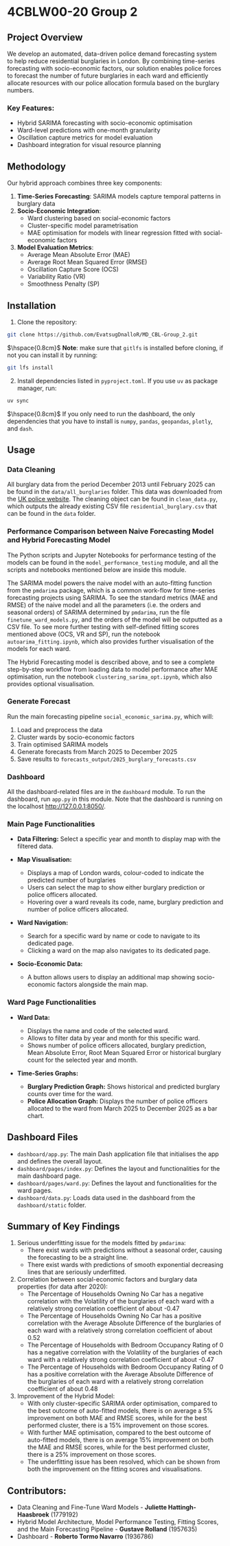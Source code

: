 # 4CBLW00-20 Group 2

## Project Overview

We develop an automated, data-driven police demand forecasting system to help reduce residential burglaries 
in London. 
By combining time-series forecasting with socio-economic factors, 
our solution enables police forces to forecast the number of future burglaries in each ward and efficiently allocate resources
with our police allocation formula based on the burglary numbers.

### Key Features:
- Hybrid SARIMA forecasting with socio-economic optimisation
- Ward-level predictions with one-month granularity
- Oscillation capture metrics for model evaluation
- Dashboard integration for visual resource planning

## Methodology

Our hybrid approach combines three key components:

1. **Time-Series Forecasting**: SARIMA models capture temporal patterns in burglary data
2. **Socio-Economic Integration**: 
   - Ward clustering based on social-economic factors
   - Cluster-specific model parametrisation
   - MAE optimisation for models with linear regression fitted with social-economic factors
3. **Model Evaluation Metrics**:
   - Average Mean Absolute Error (MAE)
   - Average Root Mean Squared Error (RMSE)
   - Oscillation Capture Score (OCS)
   - Variability Ratio (VR)
   - Smoothness Penalty (SP)

## Installation

1. Clone the repository:
```bash
git clone https://github.com/EvatsugDnalloR/MD_CBL-Group_2.git
```
$\hspace{0.8cm}$ **Note**: make sure that `gitlfs` is installed before cloning, if not you can install it by running:
```bash
git lfs install
```
2. Install dependencies listed in `pyproject.toml`. If you use `uv` as package manager, run: 
```bash
uv sync
```
$\hspace{0.8cm}$ If you only need to run the dashboard,
   the only dependencies that you have to install is `numpy`, `pandas`, `geopandas`,
`plotly`, and `dash`.

## Usage

### Data Cleaning
All burglary data from the period December 2013 until February 2025 can be found in the `data/all_burglaries` folder.
This data was downloaded from the [UK police website](https://data.police.uk/data/).
The cleaning object can be found in `clean_data.py`, which outputs the already existing CSV
file `residential_burglary.csv` that can be found in the `data` folder.

### Performance Comparison between **Naive Forecasting Model** and **Hybrid Forecasting Model**
The Python scripts and Jupyter Notebooks for performance testing of the models can be found in the `model_performance_testing` module, 
and all the scripts and notebooks mentioned below are inside this module.

The SARIMA model powers the naive model with an auto-fitting function from the `pmdarima` package, 
which is a common work-flow for time-series forecasting projects using SARIMA. 
To see the standard metrics (MAE and RMSE) of the naive model and all the parameters (i.e. the orders and seasonal orders) of SARIMA
determined by `pmdarima`, run the file `finetune_ward_models.py`, and the orders of the model will be outputted as a CSV file.
To see more further testing with self-defined fitting scores mentioned above (OCS, VR and SP), run the notebook
`autoarima_fitting.ipynb`, which also provides further visualisation of the models for each ward.

The Hybrid Forecasting model is described above, and to see a complete step-by-step workflow from loading data to model
performance after MAE optimisation, run the notebook `clustering_sarima_opt.ipynb`, which also provides
optional visualisation.

### Generate Forecast
Run the main forecasting pipeline `social_economic_sarima.py`, which will:
1. Load and preprocess the data 
2. Cluster wards by socio-economic factors 
3. Train optimised SARIMA models 
4. Generate forecasts from March 2025 to December 2025 
5. Save results to `forecasts_output/2025_burglary_forecasts.csv`

### Dashboard
All the dashboard-related files are in the `dashboard` module. 
To run the dashboard, run `app.py` in this module. 
Note that the dashboard is running on the localhost http://127.0.0.1:8050/.

### Main Page Functionalities

*   **Data Filtering:** Select a specific year and month to display map with the filtered data.

*   **Map Visualisation:**
    *   Displays a map of London wards, colour-coded to indicate the predicted number of burglaries
    *   Users can select the map to show either burglary prediction or police officers allocated.
    *   Hovering over a ward reveals its code, name, burglary prediction and number of police officers allocated.

*   **Ward Navigation:**
    *   Search for a specific ward by name or code to navigate to its dedicated page.
    *   Clicking a ward on the map also navigates to its dedicated page.

*   **Socio-Economic Data:**
    *   A button allows users to display an additional map showing socio-economic factors alongside the main map.

### Ward Page Functionalities

*   **Ward Data:**
    *   Displays the name and code of the selected ward.
    *   Allows to filter data by year and month for this specific ward.
    *   Shows number of police officers allocated, burglary prediction, Mean Absolute Error, Root Mean Squared Error or  historical burglary count for the selected year and month.

*   **Time-Series Graphs:**
    *   **Burglary Prediction Graph:** Shows historical and predicted burglary counts over time for the ward.
    *   **Police Allocation Graph:** Displays the number of police officers allocated to the ward from March 2025 to December 2025 as a bar chart.
    
## Dashboard Files 

*   `dashboard/app.py`: The main Dash application file that initialises the app and defines the overall layout.
*   `dashboard/pages/index.py`: Defines the layout and functionalities for the main dashboard page.
*   `dashboard/pages/ward.py`: Defines the layout and functionalities for the ward pages.
*   `dashboard/data.py`: Loads data used in the dashboard from the `dashboard/static` folder.
  
## Summary of Key Findings
1. Serious underfitting issue for the models fitted by `pmdarima`:
   - There exist wards with predictions without a seasonal order, causing the forecasting to be a straight line.
   - There exist wards with predictions of smooth exponential decreasing lines that are seriously underfitted.
2. Correlation between social-economic factors and burglary data properties (for data after 2020):
   - The Percentage of Households Owning No Car has a negative correlation with the Volatility of the burglaries of each 
ward with a relatively strong correlation coefficient of about -0.47
   - The Percentage of Households Owning No Car has a positive correlation with the Average Absolute Difference of the
burglaries of each ward with a relatively strong correlation coefficient of about 0.52
   - The Percentage of Households with Bedroom Occupancy Rating of 0 has a negative correlation with the Volatility 
of the burglaries of each ward with a relatively strong correlation coefficient of about -0.47
   - The Percentage of Households with Bedroom Occupancy Rating of 0 has a positive correlation with the
Average Absolute Difference of the burglaries of each ward with a relatively strong correlation coefficient of about 0.48
3. Improvement of the Hybrid Model:
   - With only cluster-specific SARIMA order optimisation, compared to the best outcome of auto-fitted models, 
there is on average a 5% improvement on both MAE and RMSE scores, while for the best performed cluster, 
there is a 15% improvement on those scores.
   - With further MAE optimisation, compared to the best outcome of auto-fitted models, 
there is on average 15% improvement on both the MAE and RMSE scores, while for the best performed cluster, 
there is a 25% improvement on those scores.
   - The underfitting issue has been resolved, which can be shown from both the improvement on the fitting scores and visualisations.

## Contributors:
- Data Cleaning and Fine-Tune Ward Models - **Juliette Hattingh-Haasbroek** (1779192)
- Hybrid Model Architecture, Model Performance Testing, Fitting Scores, and the Main Forecasting Pipeline - **Gustave Rolland** (1957635)
- Dashboard - **Roberto Tormo Navarro** (1936786)

